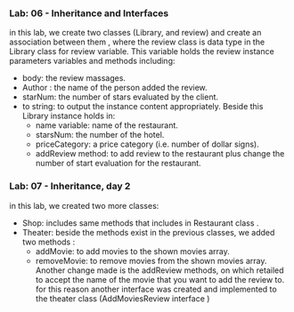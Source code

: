### Lab: 06 - Inheritance and Interfaces

in this lab, we create two classes (Library, and review) and create an association between them 
, where the review class is data type in the Library class for review variable. 
This variable holds the review instance parameters variables and methods including: 
-  body: the review massages. 
- Author : the name of the person added the review.
- starNum: the number of stars  evaluated by the client. 
- to string: to output the instance content appropriately. 
Beside this Library instance holds in: 
  - name variable: name of the restaurant.
  - starsNum: the number of the hotel.
  - priceCategory:  a price category (i.e. number of dollar signs).
  - addReview method: to add review  to the restaurant plus change the number of start evaluation for the restaurant. 
  
### Lab: 07 - Inheritance, day 2
in this lab, we created two more classes: 
- Shop: includes same methods that includes in Restaurant class .
- Theater: beside the methods exist in the previous classes, we added two methods : 
   - addMovie: to add movies to the shown movies array. 
  - removeMovie: to remove movies from the shown movies array. 
Another change made is the addReview methods, on which retailed to accept the name of the movie that you want to add the review to. for this reason another interface was created and implemented to the theater class (AddMoviesReview interface )
    
